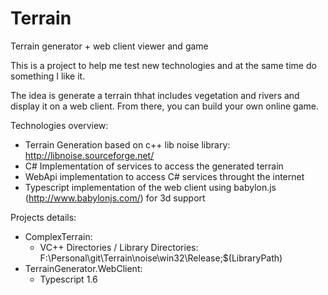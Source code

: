 # Terrain
Terrain generator + web client viewer and game

This is a project to help me test new technologies and at the same time do something I like it.

The idea is generate a terrain thhat includes vegetation and rivers and display it on a web client. From there, you can build your own online game.

Technologies overview:
- Terrain Generation based on c++ lib noise library: http://libnoise.sourceforge.net/
- C# Implementation of services to access the generated terrain
- WebApi implementation to access C# services throught the internet
- Typescript implementation of the web client using babylon.js (http://www.babylonjs.com/) for 3d support


Projects details:
- ComplexTerrain: 
  * VC++ Directories / Library Directories: F:\Personal\git\Terrain\noise\win32\Release;$(LibraryPath)
- TerrainGenerator.WebClient:
  * Typescript 1.6 
